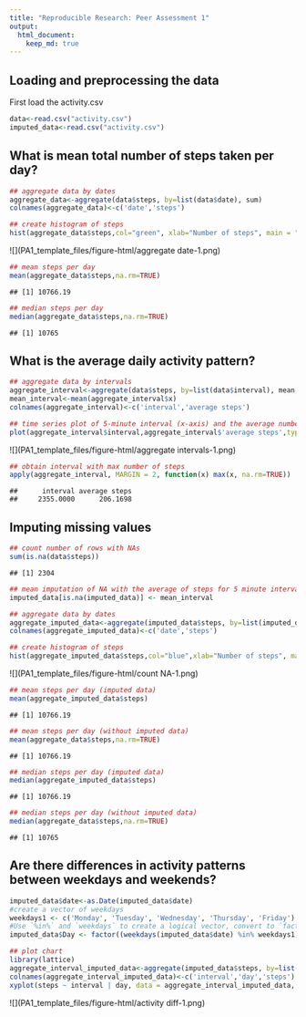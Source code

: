 ```yaml
---
title: "Reproducible Research: Peer Assessment 1"
output: 
  html_document:
    keep_md: true
---
```



## Loading and preprocessing the data

First load the activity.csv

```r
data<-read.csv("activity.csv")
imputed_data<-read.csv("activity.csv")
```

## What is mean total number of steps taken per day?

```r
## aggregate data by dates
aggregate_data<-aggregate(data$steps, by=list(data$date), sum)
colnames(aggregate_data)<-c('date','steps')

## create histogram of steps
hist(aggregate_data$steps,col="green", xlab="Number of steps", main = "Total number of steps taken each day")
```

![](PA1_template_files/figure-html/aggregate date-1.png)<!-- -->

```r
## mean steps per day
mean(aggregate_data$steps,na.rm=TRUE)
```

```
## [1] 10766.19
```

```r
## median steps per day
median(aggregate_data$steps,na.rm=TRUE)
```

```
## [1] 10765
```

## What is the average daily activity pattern?

```r
## aggregate data by intervals
aggregate_interval<-aggregate(data$steps, by=list(data$interval), mean, na.rm=TRUE)
mean_interval<-mean(aggregate_interval$x)
colnames(aggregate_interval)<-c('interval','average steps')

## time series plot of 5-minute interval (x-axis) and the average number of steps taken, averaged across all days (y-axis)
plot(aggregate_interval$interval,aggregate_interval$'average steps',type="l", xlab = "5 minute interval", ylab = "Average steps", main = "Time series plot of average number of steps taken for 5-min interval")
```

![](PA1_template_files/figure-html/aggregate intervals-1.png)<!-- -->

```r
## obtain interval with max number of steps
apply(aggregate_interval, MARGIN = 2, function(x) max(x, na.rm=TRUE))
```

```
##      interval average steps 
##     2355.0000      206.1698
```

## Imputing missing values

```r
## count number of rows with NAs
sum(is.na(data$steps))
```

```
## [1] 2304
```

```r
## mean imputation of NA with the average of steps for 5 minute interval
imputed_data[is.na(imputed_data)] <- mean_interval

## aggregate data by dates
aggregate_imputed_data<-aggregate(imputed_data$steps, by=list(imputed_data$date), sum)
colnames(aggregate_imputed_data)<-c('date','steps')

## create histogram of steps
hist(aggregate_imputed_data$steps,col="blue",xlab="Number of steps", main="Total number of steps taken each day (imputed values)")
```

![](PA1_template_files/figure-html/count NA-1.png)<!-- -->

```r
## mean steps per day (imputed data)
mean(aggregate_imputed_data$steps)
```

```
## [1] 10766.19
```

```r
## mean steps per day (without imputed data)
mean(aggregate_data$steps,na.rm=TRUE)
```

```
## [1] 10766.19
```

```r
## median steps per day (imputed data)
median(aggregate_imputed_data$steps)
```

```
## [1] 10766.19
```

```r
## median steps per day (without imputed data)
median(aggregate_data$steps,na.rm=TRUE)
```

```
## [1] 10765
```
## Are there differences in activity patterns between weekdays and weekends?

```r
imputed_data$date<-as.Date(imputed_data$date)
#create a vector of weekdays
weekdays1 <- c('Monday', 'Tuesday', 'Wednesday', 'Thursday', 'Friday')
#Use `%in%` and `weekdays` to create a logical vector, convert to `factor` and specify the `levels/labels`
imputed_data$Day <- factor((weekdays(imputed_data$date) %in% weekdays1), levels=c(FALSE, TRUE), labels=c('Weekend', 'Weekday'))

## plot chart
library(lattice)
aggregate_interval_imputed_data<-aggregate(imputed_data$steps, by=list(imputed_data$interval,imputed_data$Day), mean)
colnames(aggregate_interval_imputed_data)<-c('interval','day','steps')
xyplot(steps ~ interval | day, data = aggregate_interval_imputed_data, type = "l", ylab="Number of steps", layout = c(1,2))
```

![](PA1_template_files/figure-html/activity diff-1.png)<!-- -->
